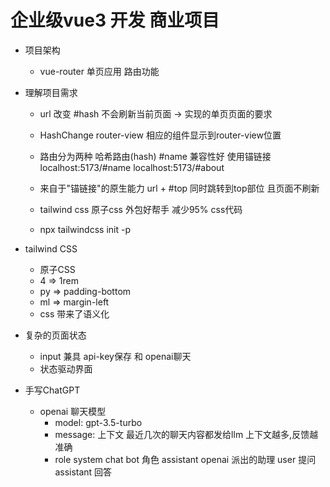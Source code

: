 #  企业级vue3 开发 商业项目

- 项目架构
    - vue-router  单页应用  路由功能

- 理解项目需求
    - url 改变 #hash  不会刷新当前页面  -> 实现的单页页面的要求
    - HashChange router-view 相应的组件显示到router-view位置
    - 路由分为两种  哈希路由(hash) #name 兼容性好  使用锚链接
        localhost:5173/#name
        localhost:5173/#about

    - 来自于"锚链接"的原生能力
        <a name="top"></a>    <a href="#top"></a>
        url + #top 同时跳转到top部位  且页面不刷新
    - tailwind css  原子css 外包好帮手  减少95% css代码
    - npx tailwindcss init -p
- tailwind CSS
    - 原子CSS
    - 4 => 1rem
    - py => padding-bottom
    - ml => margin-left
    - css 带来了语义化

- 复杂的页面状态
    - input 兼具 api-key保存 和 openai聊天
    - 状态驱动界面
- 手写ChatGPT
    - openai 聊天模型
        - model: gpt-3.5-turbo
        - message: 上下文
            最近几次的聊天内容都发给llm 上下文越多,反馈越准确
        - role
            system  chat bot 角色
            assistant openai 派出的助理
            user 提问
            assistant 回答